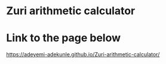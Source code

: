 # Zuri arithmetic calculator
# Link to the page below
https://adeyemi-adekunle.github.io/Zuri-arithmetic-calculator/
 

